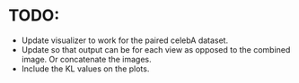 # TODO:

- Update visualizer to work for the paired celebA dataset.
- Update so that output can be for each view as opposed to the combined image. Or concatenate the images.
- Include the KL values on the plots.


